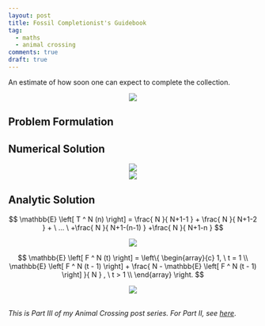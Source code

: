 ```yaml
---
layout: post
title: Fossil Completionist's Guidebook
tag:
  - maths
  - animal crossing
comments: true
draft: true
---
```


An estimate of how soon one can expect to complete the collection.

<div align="center">
  <img src="https://shawenyao.github.io/Photos/Animal Crossing/006.jpg" />
</div>

## Problem Formulation

## Numerical Solution

<div align="center">
  <img src="https://shawenyao.github.io/R/output/animal_crossing/fossils_collector_1.png" />
</div>

<div align="center">
  <img src="https://shawenyao.github.io/R/output/animal_crossing/fossils_collector_2.png" />
</div>

## Analytic Solution

$$
\mathbb{E} \left[ T ^ N (n) \right] = \frac{ N }{ N+1-1 } + \frac{ N }{ N+1-2 } + \ ... \ +\frac{ N }{ N+1-(n-1) } +\frac{ N }{ N+1-n } 
$$

<div align="center">
  <img src="https://shawenyao.github.io/R/output/animal_crossing/fossils_collector_3.png" />
</div>

$$
\mathbb{E} \left[ F ^ N (t) \right] = 
\left\{ 
\begin{array}{c}
1, \ t = 1 \\ 
\mathbb{E} \left[ F ^ N (t - 1) \right] + \frac{ N - \mathbb{E} \left[ F ^ N (t - 1) \right] }{ N } , \ t > 1 \\ 
\end{array}
\right. 
$$

<div align="center">
  <img src="https://shawenyao.github.io/R/output/animal_crossing/fossils_collector_4.png" />
</div>

<br>

_This is Part III of my Animal Crossing post series. For Part II, see [here](/Modern-Portfolio-Theory-a-Case-Study-on-Turnips/)_.
